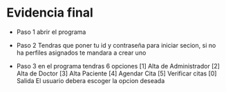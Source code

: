 # Evidencia final
- Paso 1 abrir el programa

- Paso 2
Tendras que poner tu id y contraseña para iniciar secion, si no ha perfiles asignados te mandara a crear uno

- Paso 3
en el programa tendras 6 opciones [1] Alta de Administrador [2] Alta de Doctor [3] Alta Paciente [4] Agendar Cita [5] Verificar citas [0] Salida El usuario debera escoger la opcion deseada
